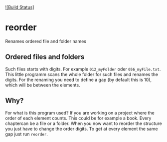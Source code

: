[![Build Status]](https://api.cirrus-ci.com/github/as27/reorder.svg)

# reorder
Renames ordered file and folder names

## Ordered files and folders

Such files starts with digits. For example `012_myFolder`  oder `056_myFile.txt`. This little programm scans the whole folder for such files and renames the digits. For the renaming you need to define a gap (by default this is 10), which will be between the elements.

## Why?

For what is this program used? If you are working on a project where the order of each element counts. This could be for example a book. Every chaptercan be a file or a folder. When you now want to reorder the structure you just have to change the order digits. To get at every element the same gap just run `reorder`. 
